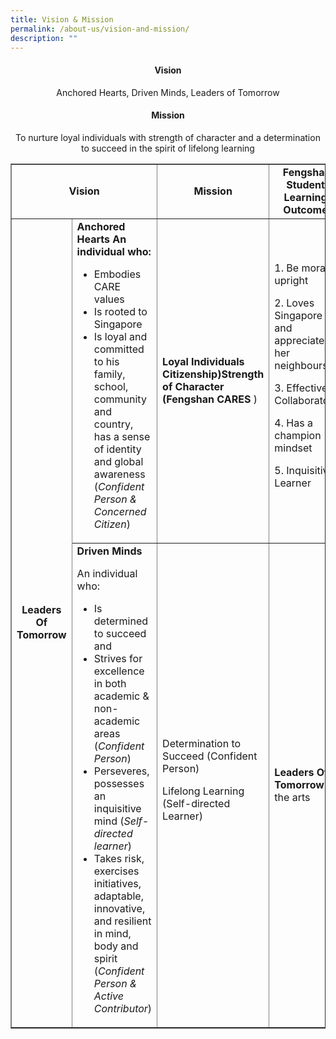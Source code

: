 ```yaml
---
title: Vision & Mission
permalink: /about-us/vision-and-mission/
description: ""
---
```

<h4 style="text-align: center;"><strong>Vision</strong></h4>
<p style="text-align: center;">Anchored Hearts, Driven Minds, Leaders of Tomorrow</p>
<h4 style="text-align: center;"><strong>Mission</strong></h4>
<p style="text-align: center;">To nurture loyal individuals with strength of character and a determination to succeed in the spirit of lifelong learning</p>
<table border="1" cellspacing="0" cellpadding="0">
<tbody>
<tr>
<td style="text-align: center;" colspan="2">
<p><strong>Vision</strong></p>
</td>
<td style="text-align: center;"><strong>Mission</strong></td>
<td style="text-align: center;"><strong>&nbsp;Fengshan Student Learning Outcome</strong></td>
</tr>
<tr>
<td rowspan="2">
<p style="text-align: center;"><strong>Leaders Of Tomorrow</strong></p>
</td>
<td><strong>Anchored Hearts An individual who:</strong>
<ul>
<li>Embodies CARE        <!-- /\* Font Definitions \*/ @font-face {font-family:SimSun; panose-1:2 1 6 0 3 1 1 1 1 1; mso-font-alt:宋体; mso-font-charset:134; mso-generic-font-family:auto; mso-font-pitch:variable; mso-font-signature:3 680460288 22 0 262145 0;} @font-face {font-family:"Cambria Math"; panose-1:2 4 5 3 5 4 6 3 2 4; mso-font-charset:0; mso-generic-font-family:roman; mso-font-pitch:variable; mso-font-signature:-536869121 1107305727 33554432 0 415 0;} @font-face {font-family:"\\@SimSun"; panose-1:2 1 6 0 3 1 1 1 1 1; mso-font-charset:134; mso-generic-font-family:auto; mso-font-pitch:variable; mso-font-signature:3 680460288 22 0 262145 0;} /\* Style Definitions \*/ p.MsoNormal, li.MsoNormal, div.MsoNormal {mso-style-unhide:no; mso-style-qformat:yes; mso-style-parent:""; margin:0in; mso-pagination:widow-orphan; font-size:12.0pt; font-family:"Times New Roman",serif; mso-fareast-font-family:"Times New Roman"; mso-fareast-language:EN-US; mso-bidi-language:AR-SA;} .MsoChpDefault {mso-style-type:export-only; mso-default-props:yes; font-size:10.0pt; mso-ansi-font-size:10.0pt; mso-bidi-font-size:10.0pt;} @page WordSection1 {size:8.5in 11.0in; margin:1.0in 1.0in 1.0in 1.0in; mso-header-margin:.5in; mso-footer-margin:.5in; mso-paper-source:0;} div.WordSection1 {page:WordSection1;} -->
 values</li>
<li>Is rooted to Singapore</li>
<li>Is loyal and committed to his family, school, community and country, has a sense of identity and global awareness (<em>Confident Person &amp; Concerned Citizen</em>)</li>
</ul>
</td>
<td><strong>Loyal Individuals Citizenship)Strength of Character (<!-- /\* Font Definitions \*/ @font-face {font-family:SimSun; panose-1:2 1 6 0 3 1 1 1 1 1; mso-font-alt:宋体; mso-font-charset:134; mso-generic-font-family:auto; mso-font-pitch:variable; mso-font-signature:3 680460288 22 0 262145 0;} @font-face {font-family:"Cambria Math"; panose-1:2 4 5 3 5 4 6 3 2 4; mso-font-charset:0; mso-generic-font-family:roman; mso-font-pitch:variable; mso-font-signature:-536869121 1107305727 33554432 0 415 0;} @font-face {font-family:"\\@SimSun"; panose-1:2 1 6 0 3 1 1 1 1 1; mso-font-charset:134; mso-generic-font-family:auto; mso-font-pitch:variable; mso-font-signature:3 680460288 22 0 262145 0;} /\* Style Definitions \*/ p.MsoNormal, li.MsoNormal, div.MsoNormal {mso-style-unhide:no; mso-style-qformat:yes; mso-style-parent:""; margin:0in; mso-pagination:widow-orphan; font-size:12.0pt; font-family:"Times New Roman",serif; mso-fareast-font-family:"Times New Roman"; mso-fareast-language:EN-US; mso-bidi-language:AR-SA;} .MsoChpDefault {mso-style-type:export-only; mso-default-props:yes; font-size:10.0pt; mso-ansi-font-size:10.0pt; mso-bidi-font-size:10.0pt;} @page WordSection1 {size:8.5in 11.0in; margin:1.0in 1.0in 1.0in 1.0in; mso-header-margin:.5in; mso-footer-margin:.5in; mso-paper-source:0;} div.WordSection1 {page:WordSection1;} -->Fengshan CARES </strong>)</td>
<td>1. Be morally upright
<p>2. Loves Singapore and appreciates her neighbours  </p>
	<p>3. Effective Collaborator  </p>
	<p>4. Has a champion mindset </p>
	<p>5. Inquisitive Learner  </p>
</td>
</tr>
<tr>
<td><strong>Driven Minds</strong>
<p>An individual who:</p>
<ul>
<li>Is determined to succeed and</li>
<li>Strives for excellence in both academic &amp; non-academic areas (<em>Confident Person</em>)</li>
<li>Perseveres, possesses an inquisitive mind (<em>Self-directed learner</em>)</li>
<li>Takes risk, exercises initiatives, adaptable, innovative, and resilient in mind, body and spirit (<em>Confident Person &amp; Active Contributor</em>)</li>
</ul>
</td>
<td>Determination to Succeed (Confident Person)
<p>Lifelong Learning (Self-directed Learner)</p>
</td>
<td>
<p><strong>Leaders Of Tomorrow</strong>&nbsp;of the arts</p>
</td>
</tr>
</tbody>
</table>